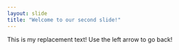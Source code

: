 ```yaml
---
layout: slide
title: "Welcome to our second slide!"
---
```

This is my replacement text!
Use the left arrow to go back!

